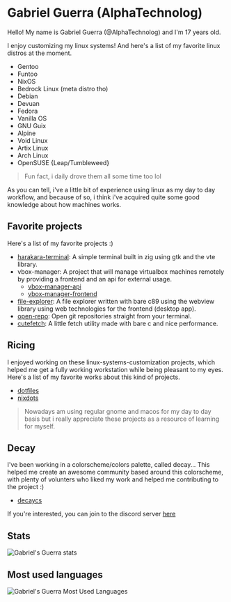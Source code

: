 # Gabriel Guerra (AlphaTechnolog)

Hello! My name is Gabriel Guerra (@AlphaTechnolog) and I'm 17 years old.

I enjoy customizing my linux systems! And here's a list of my favorite linux distros at the moment.

- Gentoo
- Funtoo
- NixOS
- Bedrock Linux (meta distro tho)
- Debian
- Devuan
- Fedora
- Vanilla OS
- GNU Guix
- Alpine
- Void Linux
- Artix Linux
- Arch Linux
- OpenSUSE {Leap/Tumbleweed}

> Fun fact, i daily drove them all some time too lol

As you can tell, i've a little bit of experience using linux as my day to day workflow, and because of so, i think i've acquired quite some good knowledge about how machines works.

## Favorite projects

Here's a list of my favorite projects :)

- [harakara-terminal](https://github.com/alphatechnolog/harakara-terminal): A simple terminal built in zig using gtk and the vte library.
- vbox-manager: A project that will manage virtualbox machines remotely by providing a frontend and an api for external usage.
  - [vbox-manager-api](https://github.com/alphatechnolog/vbox-manager-api)
  - [vbox-manager-frontend](https://github.com/alphatechnolog/vbox-manager-frontend)
- [file-explorer](https://github.com/alphatechnolog/file-explorer): A file explorer written with bare c89 using the webview library using web technologies for the frontend (desktop app).
- [open-repo](https://github.com/alphatechnolog/open-repo): Open git repositories straight from your terminal.
- [cutefetch](https://github.com/alphatechnolog/cutefetch): A little fetch utility made with bare c and nice performance.

## Ricing

I enjoyed working on these linux-systems-customization projects, which helped me get a fully working workstation while being pleasant to my eyes. Here's a list of my favorite works about this kind of projects.

- [dotfiles](https://github.com/AlphaTechnolog/dotfiles)
- [nixdots](https://github.com/AlphaTechnolog/nixdots)

> Nowadays am using regular gnome and macos for my day to day basis but i really appreciate these projects as a resource of learning for myself.

## Decay

I've been working in a colorscheme/colors palette, called decay... This helped me create an awesome community based around this colorscheme, with plenty of volunters who liked my work and helped me contributing to the project :)

- [decaycs](https://github.com/decaycs)

If you're interested, you can join to the discord server [here](https://discord.gg/87duqCjx)

## Stats

![Gabriel's Guerra stats](https://github-readme-stats.vercel.app/api?username=AlphaTechnolog&show_icons=true&theme=react&include_all_commits=true)

## Most used languages

![Gabriel's Guerra Most Used Languages](https://github-readme-stats.vercel.app/api/top-langs/?username=AlphaTechnolog&theme=react&layout=compact&hide=HTML)
